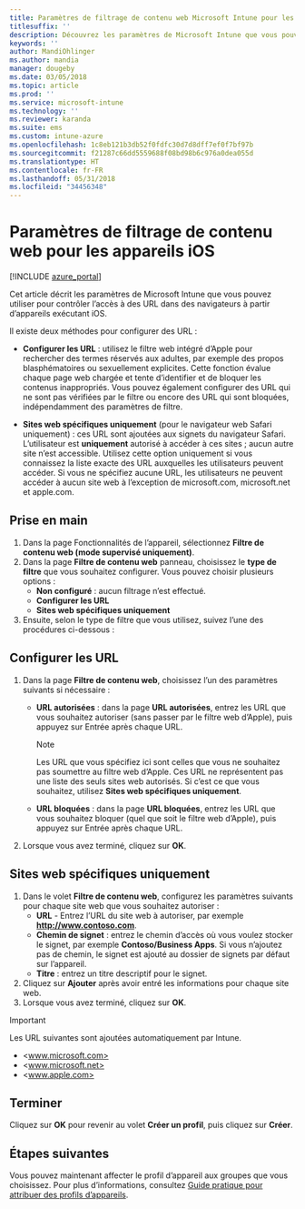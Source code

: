 ```yaml
---
title: Paramètres de filtrage de contenu web Microsoft Intune pour les appareils iOS
titlesuffix: ''
description: Découvrez les paramètres de Microsoft Intune que vous pouvez utiliser pour autoriser et bloquer l’accès à des sites web à partir d’appareils exécutant iOS.
keywords: ''
author: MandiOhlinger
ms.author: mandia
manager: dougeby
ms.date: 03/05/2018
ms.topic: article
ms.prod: ''
ms.service: microsoft-intune
ms.technology: ''
ms.reviewer: karanda
ms.suite: ems
ms.custom: intune-azure
ms.openlocfilehash: 1c8eb121b3db52f0fdfc30d7d8dff7ef0f7bf97b
ms.sourcegitcommit: f21287c66dd5559688f08bd98b6c976a0dea055d
ms.translationtype: HT
ms.contentlocale: fr-FR
ms.lasthandoff: 05/31/2018
ms.locfileid: "34456348"
---
```

# <a name="web-content-filter-settings-for-ios-devices"></a>Paramètres de filtrage de contenu web pour les appareils iOS

[!INCLUDE [azure_portal](./includes/azure_portal.md)]

Cet article décrit les paramètres de Microsoft Intune que vous pouvez utiliser pour contrôler l’accès à des URL dans des navigateurs à partir d’appareils exécutant iOS.

Il existe deux méthodes pour configurer des URL :

- **Configurer les URL** : utilisez le filtre web intégré d’Apple pour rechercher des termes réservés aux adultes, par exemple des propos blasphématoires ou sexuellement explicites. Cette fonction évalue chaque page web chargée et tente d’identifier et de bloquer les contenus inappropriés. Vous pouvez également configurer des URL qui ne sont pas vérifiées par le filtre ou encore des URL qui sont bloquées, indépendamment des paramètres de filtre.

- **Sites web spécifiques uniquement** (pour le navigateur web Safari uniquement) : ces URL sont ajoutées aux signets du navigateur Safari. L’utilisateur est **uniquement** autorisé à accéder à ces sites ; aucun autre site n’est accessible. Utilisez cette option uniquement si vous connaissez la liste exacte des URL auxquelles les utilisateurs peuvent accéder.
Si vous ne spécifiez aucune URL, les utilisateurs ne peuvent accéder à aucun site web à l’exception de microsoft.com, microsoft.net et apple.com.

## <a name="get-started"></a>Prise en main

1. Dans la page Fonctionnalités de l’appareil, sélectionnez **Filtre de contenu web (mode supervisé uniquement)**.
2. Dans la page **Filtre de contenu web** panneau, choisissez le **type de filtre** que vous souhaitez configurer. Vous pouvez choisir plusieurs options :
    - **Non configuré** : aucun filtrage n’est effectué.
    - **Configurer les URL**
    - **Sites web spécifiques uniquement**
3. Ensuite, selon le type de filtre que vous utilisez, suivez l’une des procédures ci-dessous :


## <a name="configure-urls"></a>Configurer les URL

1. Dans la page **Filtre de contenu web**, choisissez l’un des paramètres suivants si nécessaire :
   - **URL autorisées** : dans la page **URL autorisées**, entrez les URL que vous souhaitez autoriser (sans passer par le filtre web d’Apple), puis appuyez sur Entrée après chaque URL.
     > [!NOTE]
     > Les URL que vous spécifiez ici sont celles que vous ne souhaitez pas soumettre au filtre web d’Apple. Ces URL ne représentent pas une liste des seuls sites web autorisés. Si c’est ce que vous souhaitez, utilisez **Sites web spécifiques uniquement**.

   - **URL bloquées** : dans la page **URL bloquées**, entrez les URL que vous souhaitez bloquer (quel que soit le filtre web d’Apple), puis appuyez sur Entrée après chaque URL.
2. Lorsque vous avez terminé, cliquez sur **OK**.


## <a name="specific-websites-only"></a>Sites web spécifiques uniquement

1. Dans le volet **Filtre de contenu web**, configurez les paramètres suivants pour chaque site web que vous souhaitez autoriser :
    - **URL** - Entrez l’URL du site web à autoriser, par exemple **http://www.contoso.com**.
    - **Chemin de signet** : entrez le chemin d’accès où vous voulez stocker le signet, par exemple **Contoso/Business Apps**. Si vous n’ajoutez pas de chemin, le signet est ajouté au dossier de signets par défaut sur l’appareil.
    - **Titre** : entrez un titre descriptif pour le signet.
2. Cliquez sur **Ajouter** après avoir entré les informations pour chaque site web.
3. Lorsque vous avez terminé, cliquez sur **OK**.

> [!IMPORTANT]
> Les URL suivantes sont ajoutées automatiquement par Intune.
> - <www.microsoft.com>
> - <www.microsoft.net>
> - <www.apple.com>

## <a name="finish-up"></a>Terminer

Cliquez sur **OK** pour revenir au volet **Créer un profil**, puis cliquez sur **Créer**.

## <a name="next-steps"></a>Étapes suivantes

Vous pouvez maintenant affecter le profil d’appareil aux groupes que vous choisissez. Pour plus d’informations, consultez [Guide pratique pour attribuer des profils d’appareils](device-profile-assign.md).

